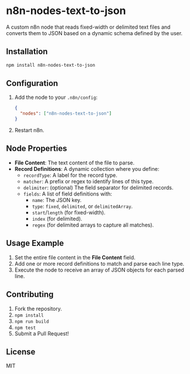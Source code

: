 # n8n-nodes-text-to-json

A custom n8n node that reads fixed-width or delimited text files and converts them to JSON based on a dynamic schema defined by the user.

## Installation

```bash
npm install n8n-nodes-text-to-json
```

## Configuration

1. Add the node to your `.n8n/config`:
   ```json
   {
     "nodes": ["n8n-nodes-text-to-json"]
   }
   ```
2. Restart n8n.

## Node Properties

- **File Content**: The text content of the file to parse.  
- **Record Definitions**: A dynamic collection where you define:
  - `recordType`: A label for the record type.  
  - `matcher`: A prefix or regex to identify lines of this type.  
  - `delimiter`: (optional) The field separator for delimited records.  
  - `fields`: A list of field definitions with:
    - `name`: The JSON key.  
    - `type`: `fixed`, `delimited`, or `delimitedArray`.  
    - `start`/`length` (for fixed-width).  
    - `index` (for delimited).  
    - `regex` (for delimited arrays to capture all matches).  

## Usage Example

1. Set the entire file content in the **File Content** field.  
2. Add one or more record definitions to match and parse each line type.  
3. Execute the node to receive an array of JSON objects for each parsed line.  

## Contributing

1. Fork the repository.  
2. `npm install`  
3. `npm run build`  
4. `npm test`  
5. Submit a Pull Request!  

## License

MIT
